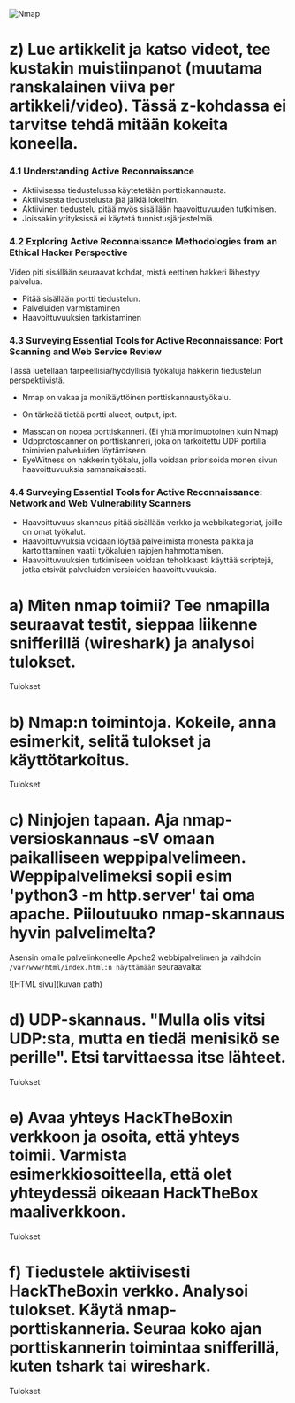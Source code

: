 ![Nmap](https://startpage.com/av/proxy-image?piurl=https%3A%2F%2Fi0.wp.com%2Fgbhackers.com%2Fwp-content%2Fuploads%2F2017%2F06%2Ftop.ten_.tools_.nmap_-768x432.png%3Ffit%3D696%252C392%26ssl%3D1&sp=1605828795T47d46f8ef50dd533f469d2967642af94b55c110a8edd2d7b1bde26ab1438cd87)
# z) Lue artikkelit ja katso videot, tee kustakin muistiinpanot (muutama ranskalainen viiva per artikkeli/video). Tässä z-kohdassa ei tarvitse tehdä mitään kokeita koneella. #

### 4.1 Understanding Active Reconnaissance ###

* Aktiivisessa tiedustelussa käytetetään porttiskannausta. 
* Aktiivisesta tiedustelusta jää jälkiä lokeihin.
* Aktiivinen tiedustelu pitää myös sisällään haavoittuvuuden tutkimisen.
* Joissakin yrityksissä ei käytetä tunnistusjärjestelmiä.

### 4.2 Exploring Active Reconnaissance Methodologies from an Ethical Hacker Perspective ###
Video piti sisällään seuraavat kohdat, mistä eettinen hakkeri lähestyy palvelua.

* Pitää sisällään portti tiedustelun.
* Palveluiden varmistaminen
* Haavoittuvuuksien tarkistaminen

### 4.3 Surveying Essential Tools for Active Reconnaissance: Port Scanning and Web Service Review ###
Tässä luetellaan tarpeellisia/hyödyllisiä työkaluja hakkerin tiedustelun perspektiivistä.

* Nmap on vakaa ja monikäyttöinen porttiskannaustyökalu.
- On tärkeää tietää portti alueet, output, ip:t.
* Masscan on nopea porttiskanneri. (Ei yhtä monimuotoinen kuin Nmap)
* Udpprotoscanner on porttiskanneri, joka on tarkoitettu UDP portilla toimivien palveluiden löytämiseen.
* EyeWitness on hakkerin työkalu, jolla voidaan priorisoida monen sivun haavoittuvuuksia samanaikaisesti.

### 4.4 Surveying Essential Tools for Active Reconnaissance: Network and Web Vulnerability Scanners ###

* Haavoittuvuus skannaus pitää sisällään verkko ja webbikategoriat, joille on omat työkalut.
* Haavoittuvvuksia voidaan löytää palvelimista monesta paikka ja kartoittaminen vaatii työkalujen rajojen hahmottamisen.
* Haavoittuvuuksien tutkimiseen voidaan tehokkaasti käyttää scriptejä, jotka etsivät palveluiden versioiden haavoittuvuuksia.


# a) Miten nmap toimii? Tee nmapilla seuraavat testit, sieppaa liikenne snifferillä (wireshark) ja analysoi tulokset. #


Tulokset

# b) Nmap:n toimintoja. Kokeile, anna esimerkit, selitä tulokset ja käyttötarkoitus. #

Tulokset

# c) Ninjojen tapaan. Aja nmap-versioskannaus -sV omaan paikalliseen weppipalvelimeen. Weppipalvelimeksi sopii esim 'python3 -m http.server' tai oma apache. Piiloutuuko nmap-skannaus hyvin palvelimelta? #

Asensin omalle palvelinkoneelle Apche2 webbipalvelimen ja vaihdoin ``` /var/www/html/index.html:n näyttämään ``` seuraavalta:

![HTML sivu](kuvan path)


# d) UDP-skannaus. "Mulla olis vitsi UDP:sta, mutta en tiedä menisikö se perille". Etsi tarvittaessa itse lähteet. #

Tulokset

# e) Avaa yhteys HackTheBoxin verkkoon ja osoita, että yhteys toimii. Varmista esimerkkiosoitteella, että olet yhteydessä oikeaan HackTheBox maaliverkkoon. #

Tulokset

# f) Tiedustele aktiivisesti HackTheBoxin verkko. Analysoi tulokset. Käytä nmap-porttiskanneria. Seuraa koko ajan porttiskannerin toimintaa snifferillä, kuten tshark tai wireshark. #

Tulokset
